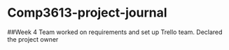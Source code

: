 # Comp3613-project-journal

##Week 4
Team worked on requirements and set up Trello team.
Declared the project owner
